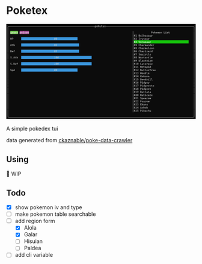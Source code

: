# Poketex

![demo](doc/demo.png)

A simple pokedex tui

data generated from [ckaznable/poke-data-crawler](https://github.com/ckaznable/poke-data-cralwer)

## Using

🚧 WIP

## Todo

- [x] show pokemon iv and type
- [ ] make pokemon table searchable
- [ ] add region form
  - [x] Alola
  - [x] Galar
  - [ ] Hisuian
  - [ ] Paldea
- [ ] add cli variable